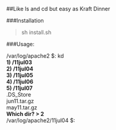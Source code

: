 ##Like ls and cd but easy as Kraft Dinner

###Installation

> sh install.sh

###Usage:

/var/log/apache2 $: kd  
**1) /11jul03**  
**2) /11jul04**  
**3) /11jul05**  
**4) /11jul06**  
**5) /11jul07**  
.DS_Store  
jun11.tar.gz  
may11.tar.gz  
**Which dir? > 2**  
/var/log/apache2/11jul04 $:
